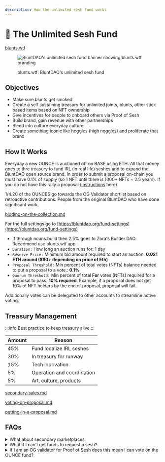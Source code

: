 ```yaml
---
description: How the unlimited sesh fund works
---
```


# 🍃 The Unlimited Sesh Fund

[blunts.wtf](https://blunts.wtf)

<figure><img src="/img/bluntdaobanner.jpeg" alt="BluntDAO's unlimited sesh fund banner showing blunts.wtf branding" /><figcaption><p>blunts.wtf: BluntDAO's unlimited sesh fund</p></figcaption></figure>

## Objectives

* Make sure blunts get smoked 
* Create a self sustaining treasury for unlimited joints, blunts, other stick based items based on NFT ownership
* Give incentives for people to onboard others via Proof of Sesh
* Build brand, gain revenue with other partnerships
* Bleed into culture everyday culture
* Create something iconic like hoggles (high noggles) and proliferate that brand



## How It Works

Everyday a new OUNCE is auctioned off on BASE using ETH. All that money goes to thre treasury to fund IRL (in real life) seshes and to expand the BluntDAO open source brand. In order to submit a proposal on-chain you must have 0.1% of supply (so 1 NFT until there is 1000+ NFTs \~ 2.5 years). If you do not have this rally a proposal ([instructions](the-unlimited-sesh-fund/putting-in-a-proposal.md) here)



1/4.20 of the OUNCES go towards the OG Validator shortlist based on retroactive contributions. People from the original BluntDAO who have done significant work.

[bidding-on-the-collection.md](the-unlimited-sesh-fund/bidding-on-the-collection.md)

For the full settings go to [https://bluntdao.org/fund-settings](https://bluntdao.org/fund-settings) 

* If through nouns.build then 2.5% goes to Zora's Builder DAO. Reccomend use blunts.wtf app
* `Duration:` How long an auction runs for: 1 day
* `Reserve Price:` Minimum bid amount required to start an auction. **0.021 ETH around ($60+ depending on price of Eth)**
* `Proposal Threshold:` Min percent of total votes (NFTs) balance needed to put a proposal to a vote.: **0.1%**
* `Quorum Threshold:` Min percent of total **For** votes (NFTs) required for a proposal to pass. **10% required**. Example, if a proposal does not get 10% of NFT holders by the end of proposal, proposal will fail.



Additionally votes can be delegated to other accounts to streamline active voting.

## Treasury Management

:::info
Best practice to keep treasury alive
:::

| Amount | Reason |
|--------|--------|
| 45% | Fund localize IRL seshes |
| 30% | In treasury for runway |
| 15% | Tech innovation |
| 5% | Operation and coordination |
| 5% | Art, culture, products |

[secondary-sales.md](the-unlimited-sesh-fund/secondary-sales.md)

[voting-on-proposal.md](the-unlimited-sesh-fund/voting-on-proposal.md)

[putting-in-a-proposal.md](the-unlimited-sesh-fund/putting-in-a-proposal.md)

## FAQs

<details>

<summary>What about secondary marketplaces</summary>

This is more for governance however, these can be sold on secondary marketplaces. More [info here](the-unlimited-sesh-fund/secondary-sales.md)

</details>

<details>

<summary>What if I can't get funds to request a sesh?</summary>

Just rally members and they will put proposal on your behalf

</details>

<details>

<summary>If I am an OG validator for Proof of Sesh does this mean I can vote on the OUNCE fund?</summary>

No. Although you do have prioritiy access to the founders allocation on the OUNCE fund and preference for getting proposals passed.

</details>
